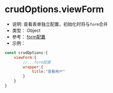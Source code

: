 # crudOptions.viewForm
* 说明: 查看表单独立配置，初始化时将与`form`合并
* 类型： Object
* 参考： [form配置](./form.md)
* 示例：
```js
const crudOptions:{
    viewForm:{
        //...form配置
        wrapper:{
            title:"查看用户"
        }
    }
}
```
